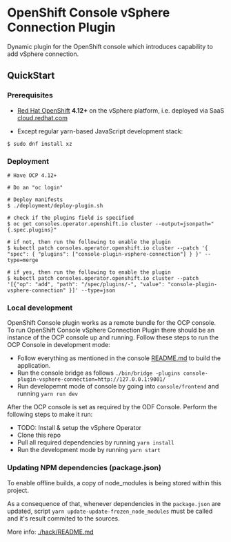 # OpenShift Console vSphere Connection Plugin

Dynamic plugin for the OpenShift console which introduces capability to add vSphere connection.

## QuickStart

### Prerequisites

- [Red Hat OpenShift](https://www.redhat.com/en/technologies/cloud-computing/openshift) **4.12+** on the vSphere platform, i.e. deployed via SaaS [cloud.redhat.com](https://cloud.redhat.com/)


- Except regular yarn-based JavaScript development stack:
```
$ sudo dnf install xz
```

### Deployment

```
# Have OCP 4.12+

# Do an "oc login"

# Deploy manifests
$ ./deployment/deploy-plugin.sh

# check if the plugins field is specified
$ oc get consoles.operator.openshift.io cluster --output=jsonpath="{.spec.plugins}"

# if not, then run the following to enable the plugin
$ kubectl patch consoles.operator.openshift.io cluster --patch '{ "spec": { "plugins": ["console-plugin-vsphere-connection"] } }' --type=merge

# if yes, then run the following to enable the plugin
$ kubectl patch consoles.operator.openshift.io cluster --patch '[{"op": "add", "path": "/spec/plugins/-", "value": "console-plugin-vsphere-connection" }]' --type=json
```

### Local development

OpenShift Console plugin works as a remote bundle for the OCP console. To run OpenShift Console
vSphere Connection Plugin there should be an instance of the OCP console up and running. Follow
these steps to run the OCP Console in development mode:

- Follow everything as mentioned in the console [README.md](https://github.com/openshift/console) to
  build the application.
- Run the console bridge as follows
  `./bin/bridge -plugins console-plugin-vsphere-connection=http://127.0.0.1:9001/`
- Run developemnt mode of console by going into `console/frontend` and running `yarn run dev`

After the OCP console is set as required by the ODF Console. Perform the following steps to make it
run:

- TODO: Install & setup the vSphere Operator
- Clone this repo
- Pull all required dependencies by running `yarn install`
- Run the development mode by running `yarn start`

### Updating NPM dependencies (package.json)
To enable offline builds, a copy of node_modules is being stored within this project.

As a consequence of that, whenever dependencies in the `package.json` are updated, script `yarn update-update-frozen_node_modules` must be called and it's result commited to the sources.

More info:  [./hack/README.md](./hack/README.md)
